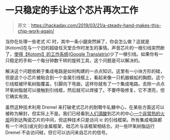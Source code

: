 # 一只稳定的手让这个芯片再次工作

> 原文：<https://hackaday.com/2019/03/21/a-steady-hand-makes-this-chip-work-again/>

当你在处理一些老式 IC 时，其中一条小腿突然掉了，你会怎么做？这就是[Kotomi]在与一个旧的超级任天堂合作时发生的事情。声音芯片的一根引线突然断了，[使得【Kotomi】的工作系统](http://www.obsolete-tears.com/sauver-une-puce-dossier-119.html)([Google Translatrix](https://translate.google.com/translate?sl=fr&tl=en&u=http%3A%2F%2Fwww.obsolete-tears.com%2Fsauver-une-puce-dossier-119.html))少了一根引线。如果你有一只稳定的手和一个每分钟数千转的旋转工具，这个问题是可以解决的。

解决这个问题依赖于集成电路是如何构建的一点点知识。这里有一小块方形的硅，但是这个小芯片被粘合到一个金属引线框上，看起来像一只机器蜈蚣的胸腔。这个引线框被环氧树脂覆盖，引脚向下弯曲，这样你就有了一个集成电路。去除一点点环氧树脂就可以接触到引线框，然后就可以焊接了。不要呼吸修复，它不漂亮，但它确实有效。

虽然这种技术利用 Dremel 来打破老式芯片的耐嚼牛轧糖中心，在某些方面这可以被称为解封，但实际上不是。我们已经看到[人们滴酸](https://hackaday.com/2016/12/27/extracting-sounds-with-acid-and-uv/)到芯片的中心[一个非常热的火炬](https://hackaday.com/2017/04/07/popping-the-top-of-a-ceramic-ic/)将到达陶瓷芯片的中间，但这种技术只是访问 ic 的引线框架。所有集成电路都有一个冲压(或光刻)金属框架，硅芯片与该框架相结合。对一些环氧树脂运行 Dremel 不会访问硅，但它可以访问来自芯片的信号。